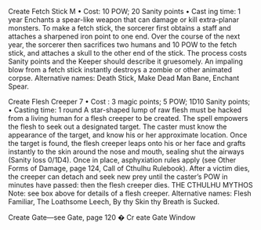 Create Fetch Stick M
• Cost:  10 POW; 20 Sanity points
•
 Cast
ing time: 1 year
Enchants a spear-like weapon that can damage or kill 
extra-planar monsters. To make a fetch stick, the sorcerer 
first obtains a staff and attaches a sharpened iron point to 
one end. Over the course of the next year, the sorcerer then 
sacrifices two humans and 10 POW to the fetch stick, and 
attaches a skull to the other end of the stick. 
The process costs Sanity points and the Keeper should 
describe it gruesomely. An impaling blow from a fetch 
stick instantly destroys a zombie or other animated corpse.
Alternative names: Death Stick, Make Dead Man Bane, 
Enchant Spear.

Create Flesh Creeper 7
• Cost : 3 magic points; 5 POW; 1D10 Sanity points;
•
 Casting time:
 1 round
A star-shaped lump of raw flesh must be hacked from a 
living human for a flesh creeper to be created. The spell 
empowers the flesh to seek out a designated target. The 
caster must know the appearance of the target, and know 
his or her approximate location.
Once the target is found, the flesh creeper leaps onto his or 
her face and grafts instantly to the skin around the nose and 
mouth, sealing shut the airways (Sanity loss 0/1D4). Once in 
place, asphyxiation rules apply (see Other Forms of Damage, 
page 124, Call of Cthulhu Rulebook). After a victim dies, the 
creeper can detach and seek new prey until the caster’s POW 
in minutes have passed: then the flesh creeper dies.
THE CTHULHU MYTHOS
Note: see box above for details of a flesh creeper.
Alternative names: Flesh Familiar, The Loathsome Leech, 
By thy Skin thy Breath is Sucked.

Create Gate—see Gate, page 120 �
Cr
eate Gate Window  
